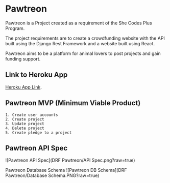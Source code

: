 Pawtreon
=========

Pawtreon is a Project created as a requirement of the She Codes Plus Program.

The project requirements are to create a crowdfunding website with the API built using the Django Rest Framework and a website built using React.

Pawtreon aims to be a platform for animal lovers to post projects and gain funding support.

Link to Heroku App
---------
[Heroku App Link](https://fierce-falls-82144.herokuapp.com/).

Pawtreon MVP (Minimum Viable Product)
---------
    1. Create user accounts
    2. Create project
    3. Update project
    4. Delete project
    5. Create pledge to a project

Pawtreon API Spec
---------
![Pawtreon API Spec](DRF Pawtreon/API Spec.png?raw=true)

Pawtreon Database Schema
![Pawtreon DB Schema](DRF Pawtreon/Database Schema.PNG?raw=true)

